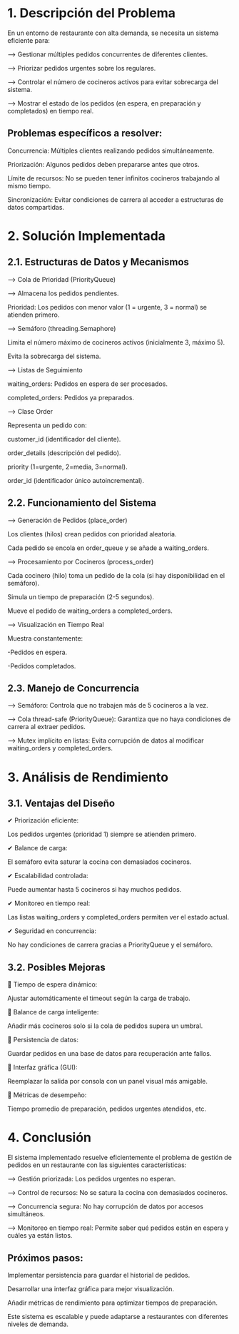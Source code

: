 # 1. Descripción del Problema

En un entorno de restaurante con alta demanda, se necesita un sistema eficiente para:

--> Gestionar múltiples pedidos concurrentes de diferentes clientes.

--> Priorizar pedidos urgentes sobre los regulares.

--> Controlar el número de cocineros activos para evitar sobrecarga del sistema.

--> Mostrar el estado de los pedidos (en espera, en preparación y completados) en tiempo real.

## Problemas específicos a resolver:

Concurrencia: Múltiples clientes realizando pedidos simultáneamente.

Priorización: Algunos pedidos deben prepararse antes que otros.

Límite de recursos: No se pueden tener infinitos cocineros trabajando al mismo tiempo.

Sincronización: Evitar condiciones de carrera al acceder a estructuras de datos compartidas.

# 2. Solución Implementada

## 2.1. Estructuras de Datos y Mecanismos

--> Cola de Prioridad (PriorityQueue)

--> Almacena los pedidos pendientes.

Prioridad: Los pedidos con menor valor (1 = urgente, 3 = normal) se atienden primero.

--> Semáforo (threading.Semaphore)

Limita el número máximo de cocineros activos (inicialmente 3, máximo 5).

Evita la sobrecarga del sistema.

--> Listas de Seguimiento

waiting_orders: Pedidos en espera de ser procesados.

completed_orders: Pedidos ya preparados.

--> Clase Order

Representa un pedido con:

customer_id (identificador del cliente).

order_details (descripción del pedido).

priority (1=urgente, 2=media, 3=normal).

order_id (identificador único autoincremental).

## 2.2. Funcionamiento del Sistema

--> Generación de Pedidos (place_order)

Los clientes (hilos) crean pedidos con prioridad aleatoria.

Cada pedido se encola en order_queue y se añade a waiting_orders.

--> Procesamiento por Cocineros (process_order)

Cada cocinero (hilo) toma un pedido de la cola (si hay disponibilidad en el semáforo).

Simula un tiempo de preparación (2-5 segundos).

Mueve el pedido de waiting_orders a completed_orders.

--> Visualización en Tiempo Real

Muestra constantemente:

-Pedidos en espera.

-Pedidos completados.

## 2.3. Manejo de Concurrencia

--> Semáforo: Controla que no trabajen más de 5 cocineros a la vez.

--> Cola thread-safe (PriorityQueue): Garantiza que no haya condiciones de carrera al extraer pedidos.

--> Mutex implícito en listas: Evita corrupción de datos al modificar waiting_orders y completed_orders.

# 3. Análisis de Rendimiento

## 3.1. Ventajas del Diseño
✔ Priorización eficiente:

Los pedidos urgentes (prioridad 1) siempre se atienden primero.

✔ Balance de carga:

El semáforo evita saturar la cocina con demasiados cocineros.

✔ Escalabilidad controlada:

Puede aumentar hasta 5 cocineros si hay muchos pedidos.

✔ Monitoreo en tiempo real:

Las listas waiting_orders y completed_orders permiten ver el estado actual.

✔ Seguridad en concurrencia:

No hay condiciones de carrera gracias a PriorityQueue y el semáforo.

## 3.2. Posibles Mejoras
🔧 Tiempo de espera dinámico:

Ajustar automáticamente el timeout según la carga de trabajo.

🔧 Balance de carga inteligente:

Añadir más cocineros solo si la cola de pedidos supera un umbral.

🔧 Persistencia de datos:

Guardar pedidos en una base de datos para recuperación ante fallos.

🔧 Interfaz gráfica (GUI):

Reemplazar la salida por consola con un panel visual más amigable.

🔧 Métricas de desempeño:

Tiempo promedio de preparación, pedidos urgentes atendidos, etc.

# 4. Conclusión

El sistema implementado resuelve eficientemente el problema de gestión de pedidos en un restaurante con las siguientes características:

--> Gestión priorizada: Los pedidos urgentes no esperan.

--> Control de recursos: No se satura la cocina con demasiados cocineros.

--> Concurrencia segura: No hay corrupción de datos por accesos simultáneos.

--> Monitoreo en tiempo real: Permite saber qué pedidos están en espera y cuáles ya están listos.

## Próximos pasos:

Implementar persistencia para guardar el historial de pedidos.

Desarrollar una interfaz gráfica para mejor visualización.

Añadir métricas de rendimiento para optimizar tiempos de preparación.

Este sistema es escalable y puede adaptarse a restaurantes con diferentes niveles de demanda.
